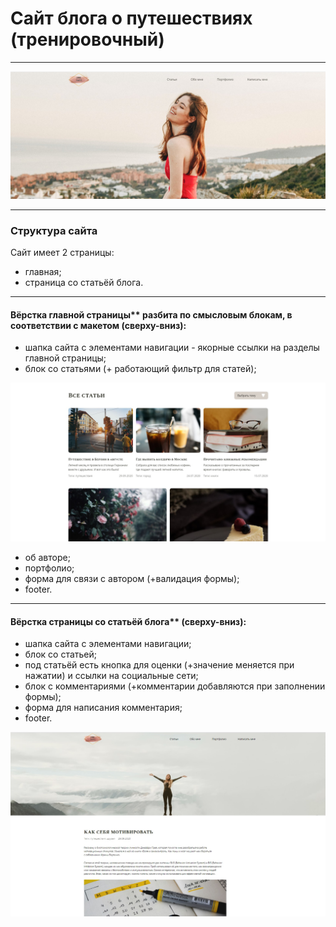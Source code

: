 # Сайт блога о путешествиях (тренировочный)
***
![Image alt](https://github.com/Scanavik/Blog_training-site/raw/main/img/readMe1.jpg)
***
### Структура сайта
Сайт имеет 2 страницы:
- главная;
- страница со статьёй блога.
***
#### Вёрстка главной страницы** разбита по смысловым блокам, в соответствии с макетом (сверху-вниз):
- шапка сайта с элементами навигации - якорные ссылки на разделы главной страницы;
- блок со статьями (+ работающий фильтр для статей);

![Image alt](https://github.com/Scanavik/Blog_training-site/raw/main/img/readMe3.jpg)

- об авторе;
- портфолио;
- форма для связи с автором (+валидация формы);
- footer.

***
#### Вёрстка страницы со статьёй блога** (сверху-вниз):
- шапка сайта с элементами навигации;
- блок со статьей;
- под статьёй есть кнопка для оценки (+значение меняется при нажатии) и ссылки на социальные сети;
- блок с комментариями (+комментарии добавляются при заполнении формы);
- форма для написания комментария;
- footer.

![Image alt](https://github.com/Scanavik/Blog_training-site/raw/main/img/readMe2.jpg)
